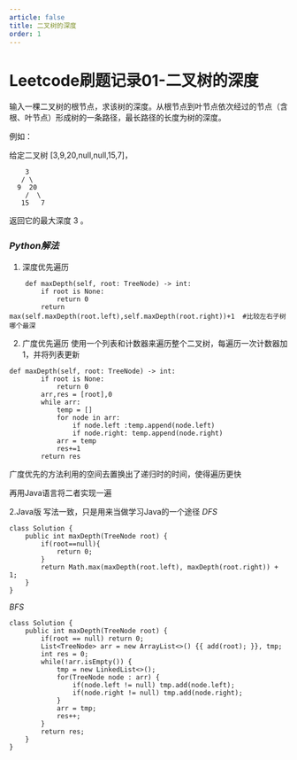 ```yaml
---
article: false
title: 二叉树的深度
order: 1
---
```

# Leetcode刷题记录01-二叉树的深度
输入一棵二叉树的根节点，求该树的深度。从根节点到叶节点依次经过的节点（含根、叶节点）形成树的一条路径，最长路径的长度为树的深度。

例如：

给定二叉树 [3,9,20,null,null,15,7]，
```
    3
   / \
  9  20
    /  \
   15   7
```
返回它的最大深度 3 。

### *Python解法*
1. 深度优先遍历
```
    def maxDepth(self, root: TreeNode) -> int:
        if root is None:
            return 0
        return max(self.maxDepth(root.left),self.maxDepth(root.right))+1  #比较左右子树哪个最深
```
2. 广度优先遍历
使用一个列表和计数器来遍历整个二叉树，每遍历一次计数器加1，并将列表更新
```
def maxDepth(self, root: TreeNode) -> int:
        if root is None:
            return 0
        arr,res = [root],0
        while arr:
            temp = []
            for node in arr:
                if node.left :temp.append(node.left)
                if node.right: temp.append(node.right)
            arr = temp
            res+=1
        return res
```
广度优先的方法利用的空间去置换出了递归时的时间，使得遍历更快

再用Java语言将二者实现一遍

2.Java版
写法一致，只是用来当做学习Java的一个途径
*DFS*
```
class Solution {
    public int maxDepth(TreeNode root) {
        if(root==null){
            return 0;
        }
        return Math.max(maxDepth(root.left), maxDepth(root.right)) + 1;
    }
}
```
*BFS*
```
class Solution {
    public int maxDepth(TreeNode root) {
        if(root == null) return 0;
        List<TreeNode> arr = new ArrayList<>() {{ add(root); }}, tmp;
        int res = 0;
        while(!arr.isEmpty()) {
            tmp = new LinkedList<>();
            for(TreeNode node : arr) {
                if(node.left != null) tmp.add(node.left);
                if(node.right != null) tmp.add(node.right);
            }
            arr = tmp;
            res++;
        }
        return res;
    }
}
```